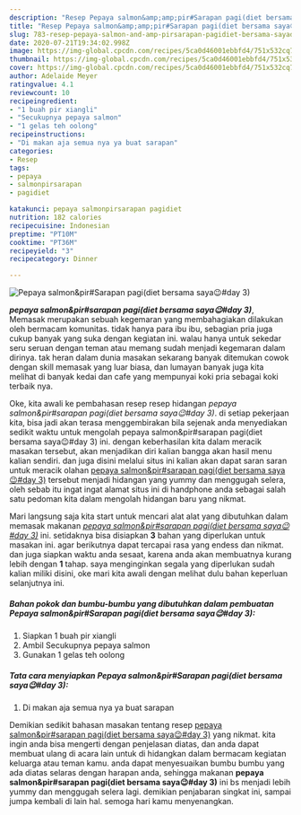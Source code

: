 ```yaml
---
description: "Resep Pepaya salmon&amp;amp;pir#Sarapan pagi(diet bersama saya😉#day 3) Lezat"
title: "Resep Pepaya salmon&amp;amp;pir#Sarapan pagi(diet bersama saya😉#day 3) Lezat"
slug: 783-resep-pepaya-salmon-and-amp-pirsarapan-pagidiet-bersama-sayaday-3-lezat
date: 2020-07-21T19:34:02.998Z
image: https://img-global.cpcdn.com/recipes/5ca0d46001ebbfd4/751x532cq70/pepaya-salmonpirsarapan-pagidiet-bersama-saya😉day-3-foto-resep-utama.jpg
thumbnail: https://img-global.cpcdn.com/recipes/5ca0d46001ebbfd4/751x532cq70/pepaya-salmonpirsarapan-pagidiet-bersama-saya😉day-3-foto-resep-utama.jpg
cover: https://img-global.cpcdn.com/recipes/5ca0d46001ebbfd4/751x532cq70/pepaya-salmonpirsarapan-pagidiet-bersama-saya😉day-3-foto-resep-utama.jpg
author: Adelaide Meyer
ratingvalue: 4.1
reviewcount: 10
recipeingredient:
- "1 buah pir xiangli"
- "Secukupnya pepaya salmon"
- "1 gelas teh oolong"
recipeinstructions:
- "Di makan aja semua nya ya buat sarapan"
categories:
- Resep
tags:
- pepaya
- salmonpirsarapan
- pagidiet

katakunci: pepaya salmonpirsarapan pagidiet 
nutrition: 182 calories
recipecuisine: Indonesian
preptime: "PT10M"
cooktime: "PT36M"
recipeyield: "3"
recipecategory: Dinner

---
```



![Pepaya salmon&amp;pir#Sarapan pagi(diet bersama saya😉#day 3)](https://img-global.cpcdn.com/recipes/5ca0d46001ebbfd4/751x532cq70/pepaya-salmonpirsarapan-pagidiet-bersama-saya😉day-3-foto-resep-utama.jpg)

<b><i>pepaya salmon&amp;pir#sarapan pagi(diet bersama saya😉#day 3)</i></b>, Memasak merupakan sebuah kegemaran yang membahagiakan dilakukan oleh bermacam komunitas. tidak hanya para ibu ibu, sebagian pria juga cukup banyak yang suka dengan kegiatan ini. walau hanya untuk sekedar seru seruan dengan teman atau memang sudah menjadi kegemaran dalam dirinya. tak heran dalam dunia masakan sekarang banyak ditemukan cowok dengan skill memasak yang luar biasa, dan lumayan banyak juga kita melihat di banyak kedai dan cafe yang mempunyai koki pria sebagai koki terbaik nya.



Oke, kita awali ke pembahasan resep resep hidangan <i>pepaya salmon&amp;pir#sarapan pagi(diet bersama saya😉#day 3)</i>. di setiap pekerjaan kita, bisa jadi akan terasa menggembirakan bila sejenak anda menyediakan sedikit waktu untuk mengolah pepaya salmon&amp;pir#sarapan pagi(diet bersama saya😉#day 3) ini. dengan keberhasilan kita dalam meracik masakan tersebut, akan menjadikan diri kalian bangga akan hasil menu kalian sendiri. dan juga disini melalui situs ini kalian akan dapat saran saran untuk meracik olahan <u>pepaya salmon&amp;pir#sarapan pagi(diet bersama saya😉#day 3)</u> tersebut menjadi hidangan yang yummy dan menggugah selera, oleh sebab itu ingat ingat alamat situs ini di handphone anda sebagai salah satu pedoman kita dalam mengolah hidangan baru yang nikmat.


Mari langsung saja kita start untuk mencari alat alat yang dibutuhkan dalam memasak makanan <u><i>pepaya salmon&amp;pir#sarapan pagi(diet bersama saya😉#day 3)</i></u> ini. setidaknya bisa disiapkan <b>3</b> bahan yang diperlukan untuk masakan ini. agar berikutnya dapat tercapai rasa yang endess dan nikmat. dan juga siapkan waktu anda sesaat, karena anda akan membuatnya kurang lebih dengan <b>1</b> tahap. saya menginginkan segala yang diperlukan sudah kalian miliki disini, oke mari kita awali dengan melihat dulu bahan keperluan selanjutnya ini.

<!--inarticleads1-->

##### Bahan pokok dan bumbu-bumbu yang dibutuhkan dalam pembuatan Pepaya salmon&amp;pir#Sarapan pagi(diet bersama saya😉#day 3):

1. Siapkan 1 buah pir xiangli
1. Ambil Secukupnya pepaya salmon
1. Gunakan 1 gelas teh oolong




<!--inarticleads2-->

##### Tata cara menyiapkan Pepaya salmon&amp;pir#Sarapan pagi(diet bersama saya😉#day 3):

1. Di makan aja semua nya ya buat sarapan




Demikian sedikit bahasan masakan tentang resep <u>pepaya salmon&amp;pir#sarapan pagi(diet bersama saya😉#day 3)</u> yang nikmat. kita ingin anda bisa mengerti dengan penjelasan diatas, dan anda dapat membuat ulang di acara lain untuk di hidangkan dalam bermacam kegiatan keluarga atau teman kamu. anda dapat menyesuaikan bumbu bumbu yang ada diatas selaras dengan harapan anda, sehingga makanan <b>pepaya salmon&amp;pir#sarapan pagi(diet bersama saya😉#day 3)</b> ini bs menjadi lebih yummy dan menggugah selera lagi. demikian penjabaran singkat ini, sampai jumpa kembali di lain hal. semoga hari kamu menyenangkan.
